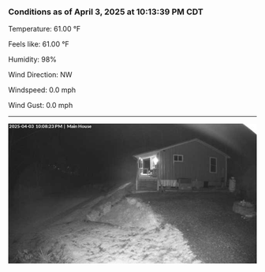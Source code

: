 ### Conditions as of April 3, 2025 at 10:13:39 PM CDT 

Temperature: 61.00 &deg;F

Feels like: 61.00 &deg;F

Humidity: 98%

Wind Direction: NW

Windspeed: 0.0 mph

Wind Gust: 0.0 mph

---

<img src="./images/latest.jpeg"/>

